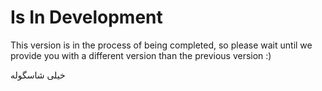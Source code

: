 # Is In Development
This version is in the process of being completed, so please wait until we provide you with a different version than the previous version :)

خیلی شاسگوله
